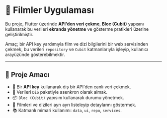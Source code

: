 # 🎯 Filmler Uygulaması

Bu proje, Flutter üzerinde **API'den veri çekme**, **Bloc (Cubit)** yapısını kullanarak bu verileri **ekranda yönetme** ve gösterme pratikleri üzerine geliştirilmiştir. 

Amaç; bir API key yardımıyla film ve dizi bilgilerini bir web servisinden çekmek, bu verileri `repository` ve `Cubit` katmanlarıyla işleyip, kullanıcı arayüzünde gösterebilmektir.

---

## 🧪 Proje Amacı

- 🔑 Bir **API key** kullanarak dış bir API'den canlı veri çekmek.
- 🔄 Verileri `Dio` paketiyle asenkron olarak almak.
- 📦 `Bloc (Cubit)` yapısını kullanarak durumu yönetmek.
- 🎥 Filmleri ve dizileri ayrı ayrı listeleyip detaylarını göstermek.
- 📚 Katmanlı mimari kullanımı: `data`, `ui`, `repo`, `services`.
